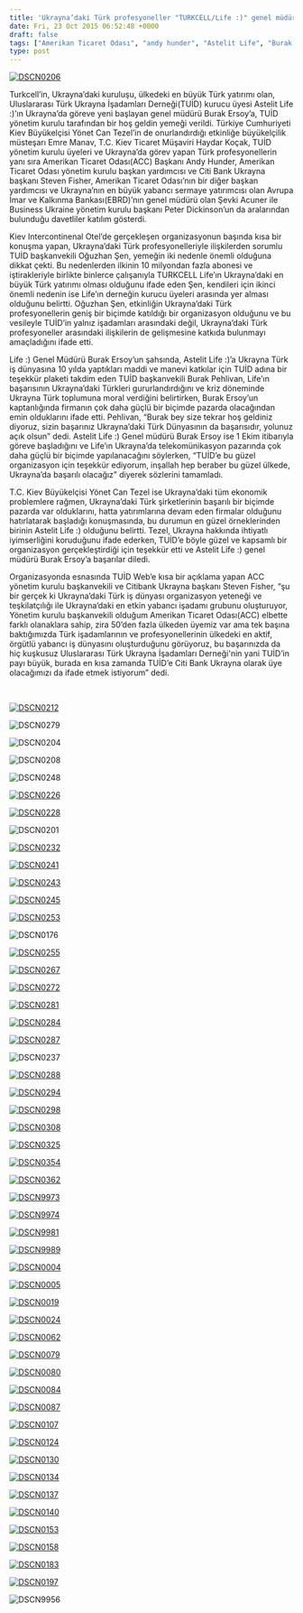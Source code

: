 ```yaml
---
title: 'Ukrayna’daki Türk profesyoneller "TURKCELL/Life :)" genel müdürü Burak Ersoy’a hoş geldin yemeğinde buluştu'
date: Fri, 23 Oct 2015 06:52:48 +0000
draft: false
tags: ["Amerikan Ticaret Odası", "andy hunder", "Astelit Life", "Burak Ersoy", "Haydar Koçak", "LIFE", "Oğuzhan Şen", "Şevki Acuner", "Steven Fisher", "TUİD", "TUİD (Türk Ukrayna İşadamları Derneği)", "Türk yatırımı", "Ukrayna’daki Türk profesyoneller", "Uluslararası Türk Ukrayna İşadamları Derneği"]
type: post
---
```


[![DSCN0206](https://burakpehlivan.org/wp-content/uploads/2015/10/DSCN0206.jpg)](https://burakpehlivan.org/wp-content/uploads/2015/10/DSCN0206.jpg)

Turkcell’in, Ukrayna’daki kuruluşu, ülkedeki en büyük Türk yatırımı olan, Uluslararası Türk Ukrayna İşadamları Derneği(TUİD) kurucu üyesi Astelit Life :)’ın Ukrayna’da göreve yeni başlayan genel müdürü Burak Ersoy’a, TUİD yönetim kurulu tarafından bir hoş geldin yemeği verildi. Türkiye Cumhuriyeti Kiev Büyükelçisi Yönet Can Tezel’in de onurlandırdığı etkinliğe büyükelçilik müsteşarı Emre Manav, T.C. Kiev Ticaret Müşaviri Haydar Koçak, TUİD yönetim kurulu üyeleri ve Ukrayna’da görev yapan Türk profesyonellerin yanı sıra Amerikan Ticaret Odası(ACC) Başkanı Andy Hunder, Amerikan Ticaret Odası yönetim kurulu başkan yardımcısı ve Citi Bank Ukrayna başkanı Steven Fisher, Amerikan Ticaret Odası’nın bir diğer başkan yardımcısı ve Ukrayna’nın en büyük yabancı sermaye yatırımcısı olan Avrupa İmar ve Kalkınma Bankası(EBRD)’nın genel müdürü olan Şevki Acuner ile Business Ukraine yönetim kurulu başkanı Peter Dickinson’un da aralarından bulunduğu davetliler katılım gösterdi.

Kiev Intercontinenal Otel’de gerçekleşen organizasyonun başında kısa bir konuşma yapan, Ukrayna’daki Türk profesyonelleriyle ilişkilerden sorumlu TUİD başkanvekili Oğuzhan Şen, yemeğin iki nedenle önemli olduğuna dikkat çekti. Bu nedenlerden ilkinin 10 milyondan fazla abonesi ve iştirakleriyle birlikte binlerce çalışanıyla TURKCELL Life’ın Ukrayna’daki en büyük Türk yatırımı olması olduğunu ifade eden Şen, kendileri için ikinci önemli nedenin ise Life’ın derneğin kurucu üyeleri arasında yer alması olduğunu belirtti. Oğuzhan Şen, etkinliğin Ukrayna’daki Türk profesyonellerin geniş bir biçimde katıldığı bir organizasyon olduğunu ve bu vesileyle TUİD’in yalnız işadamları arasındaki değil, Ukrayna’daki Türk profesyoneller arasındaki ilişkilerin de gelişmesine katkıda bulunmayı amaçladığını ifade etti.

Life :) Genel Müdürü Burak Ersoy’un şahsında, Astelit Life :)’a Ukrayna Türk iş dünyasına 10 yılda yaptıkları maddi ve manevi katkılar için TUİD adına bir teşekkür plaketi takdim eden TUİD başkanvekili Burak Pehlivan, Life’ın başarısının Ukrayna’daki Türkleri gururlandırdığını ve kriz döneminde Ukrayna Türk toplumuna moral verdiğini belirtirken, Burak Ersoy’un kaptanlığında firmanın çok daha güçlü bir biçimde pazarda olacağından emin olduklarını ifade etti. Pehlivan, “Burak bey size tekrar hoş geldiniz diyoruz, sizin başarınız Ukrayna’daki Türk Dünyasının da başarısıdır, yolunuz açık olsun” dedi. Astelit Life :) Genel müdürü Burak Ersoy ise 1 Ekim itibarıyla göreve başladığını ve Life’ın Ukrayna’da telekomünikasyon pazarında çok daha güçlü bir biçimde yapılanacağını söylerken, “TUİD’e bu güzel organizasyon için teşekkür ediyorum, inşallah hep beraber bu güzel ülkede, Ukrayna’da başarılı olacağız” diyerek sözlerini tamamladı.

T.C. Kiev Büyükelçisi Yönet Can Tezel ise Ukrayna’daki tüm ekonomik problemlere rağmen, Ukrayna’daki Türk şirketlerinin başarılı bir biçimde pazarda var olduklarını, hatta yatırımlarına devam eden firmalar olduğunu hatırlatarak başladığı konuşmasında, bu durumun en güzel örneklerinden birinin Astelit Life :) olduğunu belirtti. Tezel, Ukrayna hakkında ihtiyatlı iyimserliğini koruduğunu ifade ederken, TUİD’e böyle güzel ve kapsamlı bir organizasyon gerçekleştirdiği için teşekkür etti ve Astelit Life :) genel müdürü Burak Ersoy’a başarılar diledi.

Organizasyonda esnasında TUİD Web’e kısa bir açıklama yapan ACC yönetim kurulu başkanvekili ve Citibank Ukrayna başkanı Steven Fisher, “şu bir gerçek ki Ukrayna’daki Türk iş dünyası organizasyon yeteneği ve teşkilatçılığı ile Ukrayna’daki en etkin yabancı işadamı grubunu oluşturuyor, Yönetim kurulu başkanvekili olduğum Amerikan Ticaret Odası(ACC) elbette farklı olanaklara sahip, zira 50’den fazla ülkeden üyemiz var ama tek başına baktığımızda Türk işadamlarının ve profesyonellerinin ülkedeki en aktif, örgütlü yabancı iş dünyasını oluşturduğunu görüyoruz, bu başarınızda da hiç kuşkusuz Uluslararası Türk Ukrayna İşadamları Derneği'nin yani TUİD’in payı büyük, burada en kısa zamanda TUİD’e Citi Bank Ukrayna olarak üye olacağımızı da ifade etmek istiyorum” dedi.

 

[![DSCN0212](https://burakpehlivan.org/wp-content/uploads/2015/10/DSCN0212.jpg)](https://burakpehlivan.org/wp-content/uploads/2015/10/DSCN0212.jpg)

![DSCN0279](https://burakpehlivan.org/wp-content/uploads/2015/10/DSCN0279.jpg)

![DSCN0204](https://burakpehlivan.org/wp-content/uploads/2015/10/DSCN0204.jpg)

![DSCN0208](https://burakpehlivan.org/wp-content/uploads/2015/10/DSCN0208.jpg)

![DSCN0248](https://burakpehlivan.org/wp-content/uploads/2015/10/DSCN0248.jpg)

[![DSCN0226](https://burakpehlivan.org/wp-content/uploads/2015/10/DSCN0226.jpg)](https://burakpehlivan.org/wp-content/uploads/2015/10/DSCN0226.jpg)

[![DSCN0228](https://burakpehlivan.org/wp-content/uploads/2015/10/DSCN0228.jpg)](https://burakpehlivan.org/wp-content/uploads/2015/10/DSCN0228.jpg)

![DSCN0201](https://burakpehlivan.org/wp-content/uploads/2015/10/DSCN0201.jpg)

[![DSCN0232](https://burakpehlivan.org/wp-content/uploads/2015/10/DSCN0232.jpg)](https://burakpehlivan.org/wp-content/uploads/2015/10/DSCN0232.jpg)

[![DSCN0241](https://burakpehlivan.org/wp-content/uploads/2015/10/DSCN0241.jpg)](https://burakpehlivan.org/wp-content/uploads/2015/10/DSCN0241.jpg)

[![DSCN0243](https://burakpehlivan.org/wp-content/uploads/2015/10/DSCN0243.jpg)](https://burakpehlivan.org/wp-content/uploads/2015/10/DSCN0243.jpg)

[![DSCN0245](https://burakpehlivan.org/wp-content/uploads/2015/10/DSCN0245.jpg)](https://burakpehlivan.org/wp-content/uploads/2015/10/DSCN0245.jpg)

[![DSCN0253](https://burakpehlivan.org/wp-content/uploads/2015/10/DSCN0253.jpg)](https://burakpehlivan.org/wp-content/uploads/2015/10/DSCN0253.jpg)

![DSCN0176](https://burakpehlivan.org/wp-content/uploads/2015/10/DSCN0176.jpg)

[![DSCN0255](https://burakpehlivan.org/wp-content/uploads/2015/10/DSCN0255.jpg)](https://burakpehlivan.org/wp-content/uploads/2015/10/DSCN0255.jpg)

[![DSCN0267](https://burakpehlivan.org/wp-content/uploads/2015/10/DSCN0267.jpg)](https://burakpehlivan.org/wp-content/uploads/2015/10/DSCN0267.jpg)

[![DSCN0272](https://burakpehlivan.org/wp-content/uploads/2015/10/DSCN0272.jpg)](https://burakpehlivan.org/wp-content/uploads/2015/10/DSCN0272.jpg)

[![DSCN0281](https://burakpehlivan.org/wp-content/uploads/2015/10/DSCN0281.jpg)](https://burakpehlivan.org/wp-content/uploads/2015/10/DSCN0281.jpg)

[![DSCN0284](https://burakpehlivan.org/wp-content/uploads/2015/10/DSCN0284.jpg)](https://burakpehlivan.org/wp-content/uploads/2015/10/DSCN0284.jpg)

[![DSCN0287](https://burakpehlivan.org/wp-content/uploads/2015/10/DSCN0287.jpg)](https://burakpehlivan.org/wp-content/uploads/2015/10/DSCN0287.jpg)

![DSCN0237](https://burakpehlivan.org/wp-content/uploads/2015/10/DSCN0237.jpg)

[![DSCN0288](https://burakpehlivan.org/wp-content/uploads/2015/10/DSCN0288.jpg)](https://burakpehlivan.org/wp-content/uploads/2015/10/DSCN0288.jpg)

[![DSCN0294](https://burakpehlivan.org/wp-content/uploads/2015/10/DSCN0294.jpg)](https://burakpehlivan.org/wp-content/uploads/2015/10/DSCN0294.jpg)

[![DSCN0298](https://burakpehlivan.org/wp-content/uploads/2015/10/DSCN0298.jpg)](https://burakpehlivan.org/wp-content/uploads/2015/10/DSCN0298.jpg)

[![DSCN0308](https://burakpehlivan.org/wp-content/uploads/2015/10/DSCN0308.jpg)](https://burakpehlivan.org/wp-content/uploads/2015/10/DSCN0308.jpg)

[![DSCN0325](https://burakpehlivan.org/wp-content/uploads/2015/10/DSCN0325.jpg)](https://burakpehlivan.org/wp-content/uploads/2015/10/DSCN0325.jpg)

[![DSCN0354](https://burakpehlivan.org/wp-content/uploads/2015/10/DSCN0354.jpg)](https://burakpehlivan.org/wp-content/uploads/2015/10/DSCN0354.jpg)

[![DSCN0362](https://burakpehlivan.org/wp-content/uploads/2015/10/DSCN0362.jpg)](https://burakpehlivan.org/wp-content/uploads/2015/10/DSCN0362.jpg)

[![DSCN9973](https://burakpehlivan.org/wp-content/uploads/2015/10/DSCN9973.jpg)](https://burakpehlivan.org/wp-content/uploads/2015/10/DSCN9973.jpg)

[![DSCN9974](https://burakpehlivan.org/wp-content/uploads/2015/10/DSCN9974.jpg)](https://burakpehlivan.org/wp-content/uploads/2015/10/DSCN9974.jpg)

[![DSCN9981](https://burakpehlivan.org/wp-content/uploads/2015/10/DSCN9981-e1445583108769.jpg)](https://burakpehlivan.org/wp-content/uploads/2015/10/DSCN9981.jpg)

[![DSCN9989](https://burakpehlivan.org/wp-content/uploads/2015/10/DSCN9989-e1445583062857.jpg)](https://burakpehlivan.org/wp-content/uploads/2015/10/DSCN9989.jpg)

[![DSCN0004](https://burakpehlivan.org/wp-content/uploads/2015/10/DSCN0004.jpg)](https://burakpehlivan.org/wp-content/uploads/2015/10/DSCN0004.jpg)

[![DSCN0005](https://burakpehlivan.org/wp-content/uploads/2015/10/DSCN0005.jpg)](https://burakpehlivan.org/wp-content/uploads/2015/10/DSCN0005.jpg)

[![DSCN0019](https://burakpehlivan.org/wp-content/uploads/2015/10/DSCN0019.jpg)](https://burakpehlivan.org/wp-content/uploads/2015/10/DSCN0019.jpg)

[![DSCN0024](https://burakpehlivan.org/wp-content/uploads/2015/10/DSCN0024.jpg)](https://burakpehlivan.org/wp-content/uploads/2015/10/DSCN0024.jpg)

[![DSCN0062](https://burakpehlivan.org/wp-content/uploads/2015/10/DSCN0062.jpg)](https://burakpehlivan.org/wp-content/uploads/2015/10/DSCN0062.jpg)

[![DSCN0079](https://burakpehlivan.org/wp-content/uploads/2015/10/DSCN0079.jpg)](https://burakpehlivan.org/wp-content/uploads/2015/10/DSCN0079.jpg)

[![DSCN0080](https://burakpehlivan.org/wp-content/uploads/2015/10/DSCN0080.jpg)](https://burakpehlivan.org/wp-content/uploads/2015/10/DSCN0080.jpg)

[![DSCN0084](https://burakpehlivan.org/wp-content/uploads/2015/10/DSCN0084.jpg)](https://burakpehlivan.org/wp-content/uploads/2015/10/DSCN0084.jpg)

[![DSCN0087](https://burakpehlivan.org/wp-content/uploads/2015/10/DSCN0087.jpg)](https://burakpehlivan.org/wp-content/uploads/2015/10/DSCN0087.jpg)

[![DSCN0107](https://burakpehlivan.org/wp-content/uploads/2015/10/DSCN0107.jpg)](https://burakpehlivan.org/wp-content/uploads/2015/10/DSCN0107.jpg)

[![DSCN0124](https://burakpehlivan.org/wp-content/uploads/2015/10/DSCN0124.jpg)](https://burakpehlivan.org/wp-content/uploads/2015/10/DSCN0124.jpg)

[![DSCN0130](https://burakpehlivan.org/wp-content/uploads/2015/10/DSCN0130.jpg)](https://burakpehlivan.org/wp-content/uploads/2015/10/DSCN0130.jpg)

[![DSCN0134](https://burakpehlivan.org/wp-content/uploads/2015/10/DSCN0134.jpg)](https://burakpehlivan.org/wp-content/uploads/2015/10/DSCN0134.jpg)

[![DSCN0137](https://burakpehlivan.org/wp-content/uploads/2015/10/DSCN0137.jpg)](https://burakpehlivan.org/wp-content/uploads/2015/10/DSCN0137.jpg)

[![DSCN0140](https://burakpehlivan.org/wp-content/uploads/2015/10/DSCN01401.jpg)](https://burakpehlivan.org/wp-content/uploads/2015/10/DSCN01401.jpg)

[![DSCN0153](https://burakpehlivan.org/wp-content/uploads/2015/10/DSCN0153.jpg)](https://burakpehlivan.org/wp-content/uploads/2015/10/DSCN0153.jpg)

[![DSCN0158](https://burakpehlivan.org/wp-content/uploads/2015/10/DSCN0158.jpg)](https://burakpehlivan.org/wp-content/uploads/2015/10/DSCN0158.jpg)

[![DSCN0183](https://burakpehlivan.org/wp-content/uploads/2015/10/DSCN0183.jpg)](https://burakpehlivan.org/wp-content/uploads/2015/10/DSCN0183.jpg)

[![DSCN0197](https://burakpehlivan.org/wp-content/uploads/2015/10/DSCN0197.jpg)](https://burakpehlivan.org/wp-content/uploads/2015/10/DSCN0197.jpg)

![DSCN9956](https://burakpehlivan.org/wp-content/uploads/2015/10/DSCN9956.jpg)